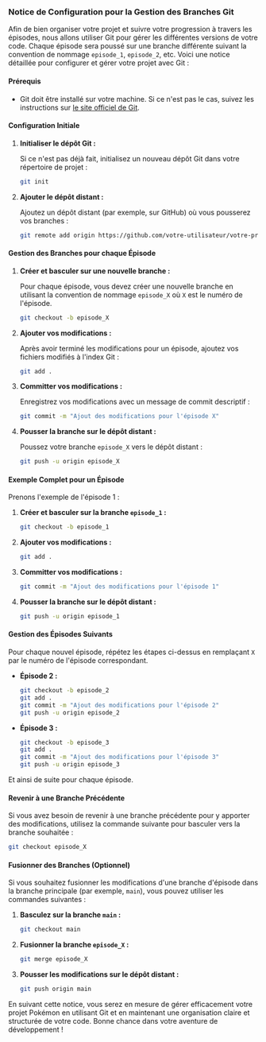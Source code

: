 ### Notice de Configuration pour la Gestion des Branches Git

Afin de bien organiser votre projet et suivre votre progression à travers les épisodes, nous allons utiliser Git pour gérer les différentes versions de votre code. Chaque épisode sera poussé sur une branche différente suivant la convention de nommage `episode_1`, `episode_2`, etc. Voici une notice détaillée pour configurer et gérer votre projet avec Git :

#### Prérequis

- Git doit être installé sur votre machine. Si ce n'est pas le cas, suivez les instructions sur [le site officiel de Git](https://git-scm.com/book/en/v2/Getting-Started-Installing-Git).

#### Configuration Initiale

1. **Initialiser le dépôt Git :**

   Si ce n'est pas déjà fait, initialisez un nouveau dépôt Git dans votre répertoire de projet :
   ```sh
   git init
   ```

2. **Ajouter le dépôt distant :**

   Ajoutez un dépôt distant (par exemple, sur GitHub) où vous pousserez vos branches :
   ```sh
   git remote add origin https://github.com/votre-utilisateur/votre-projet.git
   ```

#### Gestion des Branches pour chaque Épisode

1. **Créer et basculer sur une nouvelle branche :**

   Pour chaque épisode, vous devez créer une nouvelle branche en utilisant la convention de nommage `episode_X` où `X` est le numéro de l'épisode.
   ```sh
   git checkout -b episode_X
   ```

2. **Ajouter vos modifications :**

   Après avoir terminé les modifications pour un épisode, ajoutez vos fichiers modifiés à l'index Git :
   ```sh
   git add .
   ```

3. **Committer vos modifications :**

   Enregistrez vos modifications avec un message de commit descriptif :
   ```sh
   git commit -m "Ajout des modifications pour l'épisode X"
   ```
4. **Pousser la branche sur le dépôt distant :**

   Poussez votre branche `episode_X` vers le dépôt distant :
   ```sh
   git push -u origin episode_X
   ```

#### Exemple Complet pour un Épisode

Prenons l'exemple de l'épisode 1 :

1. **Créer et basculer sur la branche `episode_1` :**
   ```sh
   git checkout -b episode_1
   ```

2. **Ajouter vos modifications :**
   ```sh
   git add .
   ```

3. **Committer vos modifications :**
   ```sh
   git commit -m "Ajout des modifications pour l'épisode 1"
   ```

4. **Pousser la branche sur le dépôt distant :**
   ```sh
   git push -u origin episode_1
   ```

#### Gestion des Épisodes Suivants

Pour chaque nouvel épisode, répétez les étapes ci-dessus en remplaçant `X` par le numéro de l'épisode correspondant.

- **Épisode 2 :**
  ```sh
  git checkout -b episode_2
  git add .
  git commit -m "Ajout des modifications pour l'épisode 2"
  git push -u origin episode_2
  ```

- **Épisode 3 :**
  ```sh
  git checkout -b episode_3
  git add .
  git commit -m "Ajout des modifications pour l'épisode 3"
  git push -u origin episode_3
  ```

Et ainsi de suite pour chaque épisode.

#### Revenir à une Branche Précédente

Si vous avez besoin de revenir à une branche précédente pour y apporter des modifications, utilisez la commande suivante pour basculer vers la branche souhaitée :
```sh
git checkout episode_X
```

#### Fusionner des Branches (Optionnel)

Si vous souhaitez fusionner les modifications d'une branche d'épisode dans la branche principale (par exemple, `main`), vous pouvez utiliser les commandes suivantes :

1. **Basculez sur la branche `main` :**
   ```sh
   git checkout main
   ```

2. **Fusionner la branche `episode_X` :**
   ```sh
   git merge episode_X
   ```

3. **Pousser les modifications sur le dépôt distant :**
   ```sh
   git push origin main
   ```

En suivant cette notice, vous serez en mesure de gérer efficacement votre projet Pokémon en utilisant Git et en maintenant une organisation claire et structurée de votre code. Bonne chance dans votre aventure de développement !